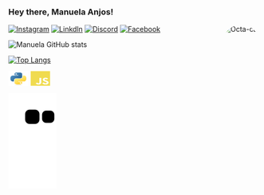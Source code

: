 ### Hey there, Manuela Anjos! 

<div>
  <img align="right" alt="Octa-cat" height="250" style="border-radius:50px;" src="https://lh3.googleusercontent.com/chat_attachment/AJh6FpqO8tKCgIDPTtT0ak2WOaLhjz0QNdZlAmQcLRp5Beqdf1eX_ExUuwGobW7IpxJ4HxIE9eEBsMLqXFkqaHvgiUJZ39UyNj0u-Sv77i5npLrPhJGZAPJlK3mmxZSJ8aZx7wkLTAxhh4eGlPS-3oVfiqzuHPvC6rwvDsAwN-NoNDCPUnEOeW8MxDjPnvDMSj7aRTGU40IhgPCSDB0-TyrIph6mLz1O61-ojNkDPaonyM0ENiBuFI_P2ok=w512">
</div>

[![Instagram](https://img.shields.io/badge/Instagram-E4405F?style=for-the-badge&logo=instagram&logoColor=white)](https://www.instagram.com/manuofanjos/)
[![Linkdln](https://img.shields.io/badge/LinkedIn-0077B5?style=for-the-badge&logo=linkedin&logoColor=white)](https://www.linkedin.com/in/manuela-anjos-45b821237/)
[![Discord](https://img.shields.io/badge/Discord-7289DA?style=for-the-badge&logo=discord&logoColor=white)](https://www.linkedin.com/in/manuela-anjos-45b821237/)
[![Facebook](https://img.shields.io/badge/Facebook-1877F2?style=for-the-badge&logo=facebook&logoColor=white)](https://www.linkedin.com/in/manuela-anjos-45b821237/)

![Manuela GitHub stats](https://github-readme-stats.vercel.app/api?username=ManuelaAnjos&show_icons=true&theme=tokyonight)

[![Top Langs](https://github-readme-stats.vercel.app/api/top-langs/?username=ManuelaAnjos&layout=compact)](https://github.com/ManuelaAnjos/github-readme-stats)
 

 <div style="display: inline_block"><br\>
    <img align="center" alt="Python" height="30" width="40" src="https://raw.githubusercontent.com/devicons/devicon/master/icons/python/python-original.svg">
   <img align="center" alt="Js" height="30" width="40" src="https://raw.githubusercontent.com/devicons/devicon/master/icons/javascript/javascript-plain.svg">
</div>


![snake gif](https://github.com/ManuelaAnjos/ManuelaAnjos/blob/output/github-contribution-grid-snake.svg)
